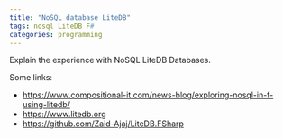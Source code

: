 ```yaml
---
title: "NoSQL database LiteDB"
tags: nosql LiteDB F#
categories: programming 
---
```


Explain the experience with NoSQL LiteDB Databases.

Some links:
- https://www.compositional-it.com/news-blog/exploring-nosql-in-f-using-litedb/
- https://www.litedb.org
- https://github.com/Zaid-Ajaj/LiteDB.FSharp

